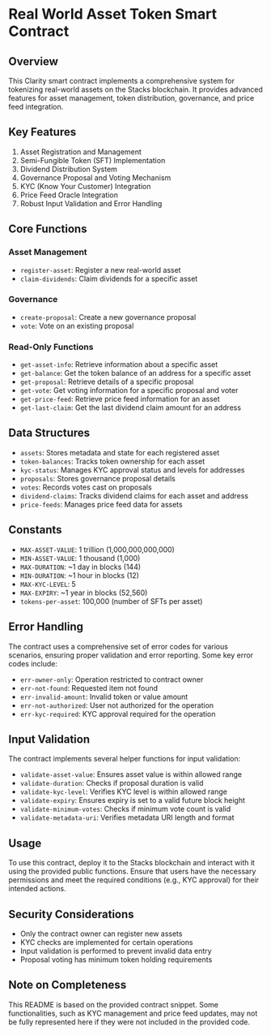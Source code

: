 # Real World Asset Token Smart Contract

## Overview

This Clarity smart contract implements a comprehensive system for tokenizing real-world assets on the Stacks blockchain. It provides advanced features for asset management, token distribution, governance, and price feed integration.

## Key Features

1. Asset Registration and Management
2. Semi-Fungible Token (SFT) Implementation
3. Dividend Distribution System
4. Governance Proposal and Voting Mechanism
5. KYC (Know Your Customer) Integration
6. Price Feed Oracle Integration
7. Robust Input Validation and Error Handling

## Core Functions

### Asset Management

- `register-asset`: Register a new real-world asset
- `claim-dividends`: Claim dividends for a specific asset

### Governance

- `create-proposal`: Create a new governance proposal
- `vote`: Vote on an existing proposal

### Read-Only Functions

- `get-asset-info`: Retrieve information about a specific asset
- `get-balance`: Get the token balance of an address for a specific asset
- `get-proposal`: Retrieve details of a specific proposal
- `get-vote`: Get voting information for a specific proposal and voter
- `get-price-feed`: Retrieve price feed information for an asset
- `get-last-claim`: Get the last dividend claim amount for an address

## Data Structures

- `assets`: Stores metadata and state for each registered asset
- `token-balances`: Tracks token ownership for each asset
- `kyc-status`: Manages KYC approval status and levels for addresses
- `proposals`: Stores governance proposal details
- `votes`: Records votes cast on proposals
- `dividend-claims`: Tracks dividend claims for each asset and address
- `price-feeds`: Manages price feed data for assets

## Constants

- `MAX-ASSET-VALUE`: 1 trillion (1,000,000,000,000)
- `MIN-ASSET-VALUE`: 1 thousand (1,000)
- `MAX-DURATION`: ~1 day in blocks (144)
- `MIN-DURATION`: ~1 hour in blocks (12)
- `MAX-KYC-LEVEL`: 5
- `MAX-EXPIRY`: ~1 year in blocks (52,560)
- `tokens-per-asset`: 100,000 (number of SFTs per asset)

## Error Handling

The contract uses a comprehensive set of error codes for various scenarios, ensuring proper validation and error reporting. Some key error codes include:

- `err-owner-only`: Operation restricted to contract owner
- `err-not-found`: Requested item not found
- `err-invalid-amount`: Invalid token or value amount
- `err-not-authorized`: User not authorized for the operation
- `err-kyc-required`: KYC approval required for the operation

## Input Validation

The contract implements several helper functions for input validation:

- `validate-asset-value`: Ensures asset value is within allowed range
- `validate-duration`: Checks if proposal duration is valid
- `validate-kyc-level`: Verifies KYC level is within allowed range
- `validate-expiry`: Ensures expiry is set to a valid future block height
- `validate-minimum-votes`: Checks if minimum vote count is valid
- `validate-metadata-uri`: Verifies metadata URI length and format

## Usage

To use this contract, deploy it to the Stacks blockchain and interact with it using the provided public functions. Ensure that users have the necessary permissions and meet the required conditions (e.g., KYC approval) for their intended actions.

## Security Considerations

- Only the contract owner can register new assets
- KYC checks are implemented for certain operations
- Input validation is performed to prevent invalid data entry
- Proposal voting has minimum token holding requirements

## Note on Completeness

This README is based on the provided contract snippet. Some functionalities, such as KYC management and price feed updates, may not be fully represented here if they were not included in the provided code.
